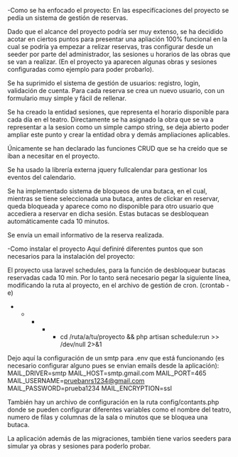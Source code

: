 -Como se ha enfocado el proyecto:
En las especifícaciones del proyecto se pedía un sistema de gestión de reservas.

Dado que el alcance del proyecto podría ser muy extenso, se ha decidido acotar en ciertos puntos
para presentar una apliación 100% funcional en la cual se podría ya empezar a relizar reservas, tras configurar desde un seeder por parte del administrador, las sesiones u horarios de las obras que se van a realizar.
(En el proyecto ya aparecen algunas obras y sesiones configuradas como ejemplo para poder probarlo).

Se ha suprimido el sistema de gestión de usuarios: registro, login, validación de cuenta. Para
cada reserva se crea un nuevo usuario, con un formulario muy simple y fácil de rellenar. 

Se ha creado la entidad sesiones, que representa el horario disponible para cada día en el teatro.
Directamente se ha asignado la obra que se va a representar a la sesion como un simple campo string, se deja abierto poder ampliar este punto y crear la entidad obra y demás ampliaciones aplicables.

Únicamente se han declarado las funciones CRUD que se ha creído que se íban a necesitar en el proyecto.

Se ha usado la librería externa jquery fullcalendar para gestionar los eventos del calendario.

Se ha implementado sistema de bloqueos de una butaca, en el cual, mientras se tiene seleccionada una butaca, antes de clickar en reservar, queda bloqueada y aparece como no disponible para otro usuario que accediera a reservar en dicha sesión. Estas butacas se desbloquean automáticamente cada 10 minutos. 

Se envía un email informativo de la reserva realizada.


-Como instalar el proyecto
Aquí definiré diferentes puntos que son necesarios para la instalación del proyecto:

El proyecto usa laravel schedules, para la función de desbloquear butacas reservadas cada 10 min.
Por lo tanto será necesario pegar la siguiente línea, modificando la ruta al proyecto, en el archivo de gestión de cron. (crontab -e) 
* * * * * cd /ruta/a/tu/proyecto && php artisan schedule:run >> /dev/null 2>&1

Dejo aquí la configuración de un smtp para .env que está funcionando (es necesario configurar alguno pues se envian emails desde la aplicación):
MAIL_DRIVER=smtp
MAIL_HOST=smtp.gmail.com
MAIL_PORT=465
MAIL_USERNAME=pruebanrs1234@gmail.com
MAIL_PASSWORD=prueba1234
MAIL_ENCRYPTION=ssl

También hay un archivo de configuración en la ruta config/contants.php donde se pueden configurar diferentes variables como el nombre del teatro, numero de filas y columnas de la sala o minutos que se bloquea una butaca.

La aplicación además de las migraciones, también tiene varios seeders para simular ya obras y sesiones para poderlo probar.
